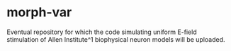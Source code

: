 # morph-var

Eventual repository for which the code simulating uniform E-field stimulation of Allen Institute^1 biophysical neuron models will be uploaded. 
